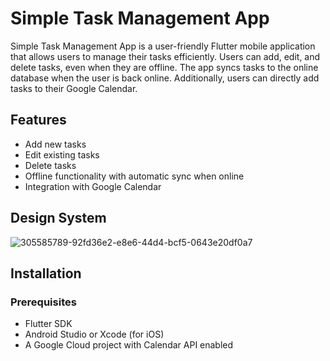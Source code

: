 # Simple Task Management App

Simple Task Management App is a user-friendly Flutter mobile application that allows users to manage their tasks efficiently. Users can add, edit, and delete tasks, even when they are offline. The app syncs tasks to the online database when the user is back online. Additionally, users can directly add tasks to their Google Calendar.

## Features

- Add new tasks
- Edit existing tasks
- Delete tasks
- Offline functionality with automatic sync when online
- Integration with Google Calendar

## Design System

![305585789-92fd36e2-e8e6-44d4-bcf5-0643e20df0a7](https://github.com/MoAdelDev/task_app/assets/57016916/c8ec7ebd-8a93-4ee0-a56b-14eb9b3771c9)



## Installation

### Prerequisites

- Flutter SDK
- Android Studio or Xcode (for iOS)
- A Google Cloud project with Calendar API enabled

